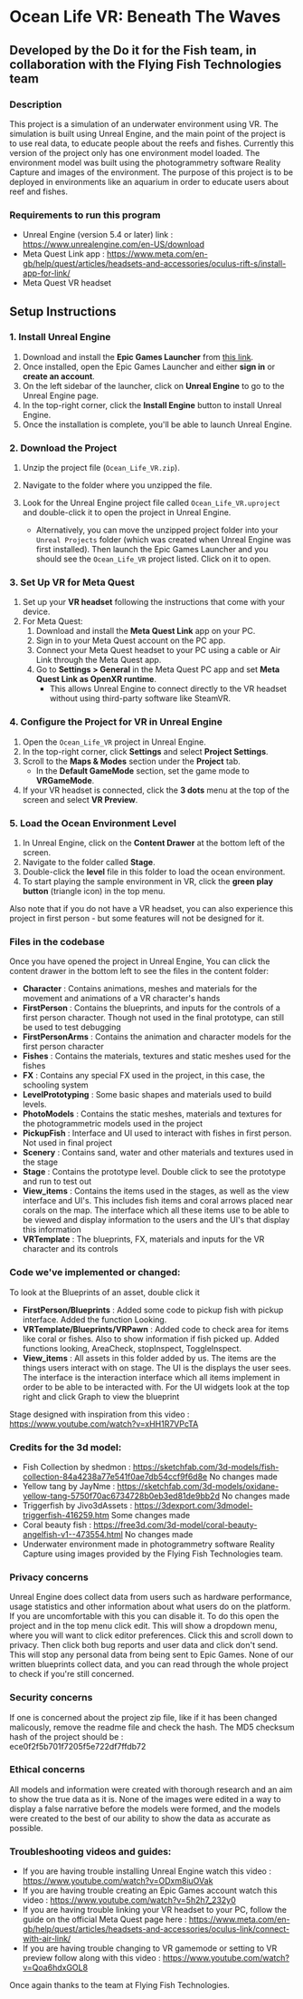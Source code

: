 # Ocean Life VR: Beneath The Waves
## Developed by the Do it for the Fish team, in collaboration with the Flying Fish Technologies team

### Description 
This project is a simulation of an underwater environment using VR. The simulation is built using Unreal Engine, and the main point of the project is to use real data, to educate people about the reefs and fishes. Currently this version of the project only has one environment model loaded. The environment model was built using the photogrammetry software Reality Capture and images of the environment. The purpose of this project is to be deployed in environments like an aquarium in order to educate users about reef and fishes.

### Requirements to run this program
- Unreal Engine (version 5.4 or later) link : https://www.unrealengine.com/en-US/download
- Meta Quest Link app : https://www.meta.com/en-gb/help/quest/articles/headsets-and-accessories/oculus-rift-s/install-app-for-link/
- Meta Quest VR headset

## Setup Instructions

### 1. Install Unreal Engine
1. Download and install the **Epic Games Launcher** from [this link](https://www.epicgames.com/store/en-US/download).
2. Once installed, open the Epic Games Launcher and either **sign in** or **create an account**.
3. On the left sidebar of the launcher, click on **Unreal Engine** to go to the Unreal Engine page.
4. In the top-right corner, click the **Install Engine** button to install Unreal Engine.
5. Once the installation is complete, you'll be able to launch Unreal Engine.

### 2. Download the Project
1. Unzip the project file (`Ocean_Life_VR.zip`).
2. Navigate to the folder where you unzipped the file.
3. Look for the Unreal Engine project file called `Ocean_Life_VR.uproject` and double-click it to open the project in Unreal Engine.

   - Alternatively, you can move the unzipped project folder into your `Unreal Projects` folder (which was created when Unreal Engine was first installed). Then launch the Epic Games Launcher and you should see the `Ocean_Life_VR` project listed. Click on it to open.

### 3. Set Up VR for Meta Quest
1. Set up your **VR headset** following the instructions that come with your device.
2. For Meta Quest:
   1. Download and install the **Meta Quest Link** app on your PC.
   2. Sign in to your Meta Quest account on the PC app.
   3. Connect your Meta Quest headset to your PC using a cable or Air Link through the Meta Quest app.
   4. Go to **Settings > General** in the Meta Quest PC app and set **Meta Quest Link as OpenXR runtime**.
      - This allows Unreal Engine to connect directly to the VR headset without using third-party software like SteamVR.

### 4. Configure the Project for VR in Unreal Engine
1. Open the `Ocean_Life_VR` project in Unreal Engine.
2. In the top-right corner, click **Settings** and select **Project Settings**.
3. Scroll to the **Maps & Modes** section under the **Project** tab.
   - In the **Default GameMode** section, set the game mode to **VRGameMode**.
4. If your VR headset is connected, click the **3 dots** menu at the top of the screen and select **VR Preview**.

### 5. Load the Ocean Environment Level
1. In Unreal Engine, click on the **Content Drawer** at the bottom left of the screen.
2. Navigate to the folder called **Stage**.
3. Double-click the **level** file in this folder to load the ocean environment.
4. To start playing the sample environment in VR, click the **green play button** (triangle icon) in the top menu.

Also note that if you do not have a VR headset, you can also experience this project in first person - but some features will not be designed for it.
 
### Files in the codebase
Once you have opened the project in Unreal Engine, You can click the content drawer in the bottom left to see the files in the content folder: 
- **Character** : Contains animations, meshes and materials for the movement and animations of a VR character's hands 
- **FirstPerson** : Contains the blueprints, and inputs for the controls of a first person character. Though not used in the final prototype, can still be used to test debugging
- **FirstPersonArms** : Contains the animation and character models for the first person character
- **Fishes** : Contains the materials, textures and static meshes used for the fishes
- **FX** : Contains any special FX used in the project, in this case, the schooling system
- **LevelPrototyping** : Some basic shapes and materials used to build levels.
- **PhotoModels** : Contains the static meshes, materials and textures for the photogrammetric models used in the project
- **PickupFish** : Interface and UI used to interact with fishes in first person. Not used in final project
- **Scenery** : Contains sand, water and other materials and textures used in the stage
- **Stage** : Contains the prototype level. Double click to see the prototype and run to test out
- **View_items** : Contains the items used in the stages, as well as the view interface and UI's. This includes fish items and coral arrows placed near corals on the map. The interface which all these items use to be able to be viewed and display information to the users and the UI's that display this information
- **VRTemplate** : The blueprints, FX, materials and inputs for the VR character and its controls

### Code we've implemented or changed: 
To look at the Blueprints of an asset, double click it 
- **FirstPerson/Blueprints** : Added some code to pickup fish with pickup interface. Added the function Looking.
- **VRTemplate/Blueprints/VRPawn** : Added code to check area for items like coral or fishes. Also to show information if fish picked up. Added functions looking, AreaCheck, stopInspect, ToggleInspect.
- **View_items** : All assets in this folder added by us. The items are the things users interact with on stage. The UI is the displays the user sees. The interface is the interaction interface which all items implement in order to be able to be interacted with. 
For the UI widgets look at the top right and click Graph to view the blueprint

Stage designed with inspiration from this video : https://www.youtube.com/watch?v=xHH1R7VPcTA

### Credits for the 3d model: 
- Fish Collection by shedmon : https://sketchfab.com/3d-models/fish-collection-84a4238a77e541f0ae7db54ccf9f6d8e No changes made
- Yellow tang by JayNme : https://sketchfab.com/3d-models/oxidane-yellow-tang-5750f70ac6734728b0eb3ed81de9bb2d No changes made
- Triggerfish by Jivo3dAssets : https://3dexport.com/3dmodel-triggerfish-416259.htm Some changes made
- Coral beauty fish : https://free3d.com/3d-model/coral-beauty-angelfish-v1--473554.html No changes made
- Underwater environment made in photogrammetry software Reality Capture using images provided by the Flying Fish Technologies team. 

### Privacy concerns
Unreal Engine does collect data from users such as hardware performance, usage statistics and other information about what users do on the platform. If you are uncomfortable with this you can disable it. To do this open the project and in the top menu click edit. This will show a dropdown menu, where you will want to click editor preferences. Click this and scroll down to privacy. Then click both bug reports and user data and click don't send. This will stop any personal data from being sent to Epic Games. None of our written blueprints collect data, and you can read through the whole project to check if you're still concerned.

### Security concerns
If one is concerned about the project zip file, like if it has been changed malicously, remove the readme file and check the hash. The MD5 checksum hash of the project should be :  
ece0f2f5b701f7205f5e722df7ffdb72

### Ethical concerns
All models and information were created with thorough research and an aim to show the true data as it is. None of the images were edited in a way to display a false narrative before the models were formed, and the models were created to the best of our ability to show the data as accurate as possible. 

### Troubleshooting videos and guides:
- If you are having trouble installing Unreal Engine watch this video : https://www.youtube.com/watch?v=ODxm8iuOVak
- If you are having trouble creating an Epic Games account watch this video : https://www.youtube.com/watch?v=5h2h7_232y0
- If you are having trouble linking your VR headset to your PC, follow the guide on the official Meta Quest page here : https://www.meta.com/en-gb/help/quest/articles/headsets-and-accessories/oculus-link/connect-with-air-link/
- If you are having trouble changing to VR gamemode or setting to VR preview follow along with this video : https://www.youtube.com/watch?v=Qoa6hdxGOL8

Once again thanks to the team at Flying Fish Technologies.
